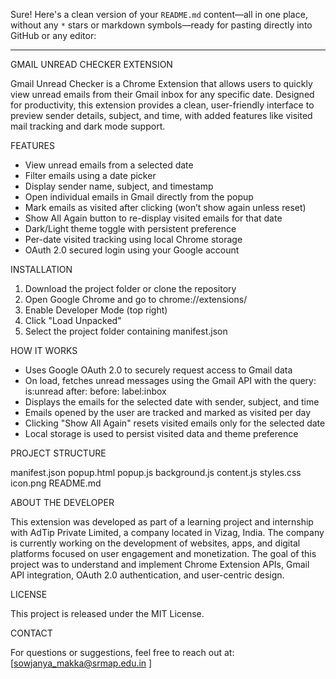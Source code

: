 Sure! Here's a clean version of your `README.md` content—all in one place, without any `*` stars or markdown symbols—ready for pasting directly into GitHub or any editor:

---

GMAIL UNREAD CHECKER EXTENSION

Gmail Unread Checker is a Chrome Extension that allows users to quickly view unread emails from their Gmail inbox for any specific date. Designed for productivity, this extension provides a clean, user-friendly interface to preview sender details, subject, and time, with added features like visited mail tracking and dark mode support.

FEATURES

* View unread emails from a selected date
* Filter emails using a date picker
* Display sender name, subject, and timestamp
* Open individual emails in Gmail directly from the popup
* Mark emails as visited after clicking (won’t show again unless reset)
* Show All Again button to re-display visited emails for that date
* Dark/Light theme toggle with persistent preference
* Per-date visited tracking using local Chrome storage
* OAuth 2.0 secured login using your Google account

INSTALLATION

1. Download the project folder or clone the repository
2. Open Google Chrome and go to chrome://extensions/
3. Enable Developer Mode (top right)
4. Click "Load Unpacked"
5. Select the project folder containing manifest.json

HOW IT WORKS

* Uses Google OAuth 2.0 to securely request access to Gmail data
* On load, fetches unread messages using the Gmail API with the query:
  is\:unread after:<timestamp> before:<timestamp> label\:inbox
* Displays the emails for the selected date with sender, subject, and time
* Emails opened by the user are tracked and marked as visited per day
* Clicking "Show All Again" resets visited emails only for the selected date
* Local storage is used to persist visited data and theme preference

PROJECT STRUCTURE

manifest.json
popup.html
popup.js
background.js
content.js
styles.css
icon.png
README.md

ABOUT THE DEVELOPER

This extension was developed as part of a learning project and internship with AdTip Private Limited, a company located in Vizag, India. The company is currently working on the development of websites, apps, and digital platforms focused on user engagement and monetization. The goal of this project was to understand and implement Chrome Extension APIs, Gmail API integration, OAuth 2.0 authentication, and user-centric design.

LICENSE

This project is released under the MIT License.

CONTACT

For questions or suggestions, feel free to reach out at: [sowjanya_makka@srmap.edu.in ]

